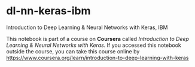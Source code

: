 # dl-nn-keras-ibm
Introduction to Deep Learning &amp; Neural Networks with Keras, IBM </p>
This notebook is part of a course on **Coursera** called _Introduction to Deep Learning & Neural Networks with Keras_. If you accessed this notebook outside the course, you can take this course online by https://www.coursera.org/learn/introduction-to-deep-learning-with-keras
